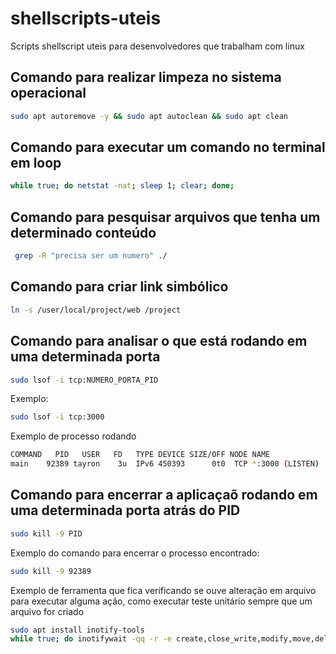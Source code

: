 # shellscripts-uteis
Scripts shellscript uteis para desenvolvedores que trabalham com linux

## Comando para realizar limpeza no sistema operacional
```sh
sudo apt autoremove -y && sudo apt autoclean && sudo apt clean
```
## Comando para executar um comando no terminal em loop
```sh
while true; do netstat -nat; sleep 1; clear; done;
```

## Comando para pesquisar arquivos que tenha um determinado conteúdo
```sh
 grep -R "precisa ser um numero" ./
 ```
 
 ## Comando para criar link simbólico
 ```sh
 ln -s /user/local/project/web /project
 ```

 ## Comando para analisar o que está rodando em uma determinada porta
 ```sh
 sudo lsof -i tcp:NUMERO_PORTA_PID
 ```
 
 Exemplo:
  ```sh
 sudo lsof -i tcp:3000
 ```
 Exemplo de processo rodando
 ```sh 
 COMMAND   PID   USER   FD   TYPE DEVICE SIZE/OFF NODE NAME
 main    92389 tayron    3u  IPv6 450393      0t0  TCP *:3000 (LISTEN)
 ```

 ## Comando para encerrar a aplicaçaõ rodando em uma determinada porta atrás do PID
 ```sh
sudo kill -9 PID 
 ```

 Exemplo do comando para encerrar o processo encontrado:
 ```sh
 sudo kill -9 92389
 ```
 
 Exemplo de ferramenta que fica verificando se ouve alteração em arquivo para executar alguma ação, como executar teste unitário sempre que um arquivo for criado
 ```sh
 sudo apt install inotify-tools
 while true; do inotifywait -qq -r -e create,close_write,modify,move,delete ./ && go test ./...; done;
```

